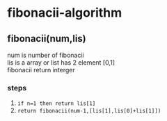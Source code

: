 # fibonacii-algorithm
## fibonacii(num,lis)<br>
num is number of fibonacii<br>
lis is a array or list has 2 element [0,1]<br>
fibonacii return interger <br>
### steps
1. `` if n=1 then return lis[1] ``
2. `` return fibonacii(num-1,[lis[1],lis[0]+lis[1]]) ``
